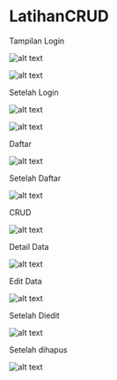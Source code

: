 # LatihanCRUD

Tampilan Login

![alt text](https://github.com/NurulAin1/LatihanCRUD/blob/master/1.jpeg)

![alt text](https://github.com/NurulAin1/LatihanCRUD/blob/master/2.jpeg)

Setelah Login

![alt text](https://github.com/NurulAin1/LatihanCRUD/blob/master/11.jpeg)

![alt text](https://github.com/NurulAin1/LatihanCRUD/blob/master/3.jpeg)

Daftar

![alt text](https://github.com/NurulAin1/LatihanCRUD/blob/master/10.jpeg)

Setelah Daftar

![alt text](https://github.com/NurulAin1/LatihanCRUD/blob/master/5.jpeg)

CRUD

![alt text](https://github.com/NurulAin1/LatihanCRUD/blob/master/6.jpeg)

Detail Data

![alt text](https://github.com/NurulAin1/LatihanCRUD/blob/master/7.jpeg)

Edit Data

![alt text](https://github.com/NurulAin1/LatihanCRUD/blob/master/8.jpeg)

Setelah Diedit

![alt text](https://github.com/NurulAin1/LatihanCRUD/blob/master/9.jpeg)

Setelah dihapus

![alt text](https://github.com/NurulAin1/LatihanCRUD/blob/master/4.jpeg)
